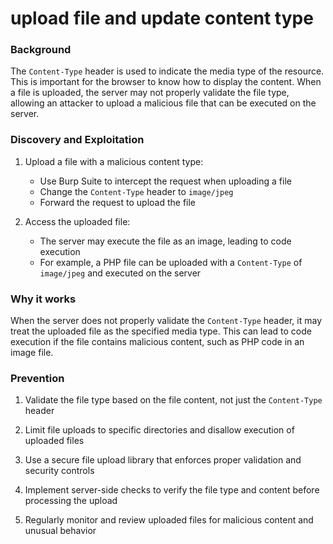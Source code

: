 # upload file and update content type

### Background

The `Content-Type` header is used to indicate the media type of the resource. This is important for the browser to know how to display the content. When a file is uploaded, the server may not properly validate the file type, allowing an attacker to upload a malicious file that can be executed on the server.

### Discovery and Exploitation

1. Upload a file with a malicious content type:

   - Use Burp Suite to intercept the request when uploading a file
   - Change the `Content-Type` header to `image/jpeg`
   - Forward the request to upload the file

2. Access the uploaded file:
   - The server may execute the file as an image, leading to code execution
   - For example, a PHP file can be uploaded with a `Content-Type` of `image/jpeg` and executed on the server

### Why it works

When the server does not properly validate the `Content-Type` header, it may treat the uploaded file as the specified media type. This can lead to code execution if the file contains malicious content, such as PHP code in an image file.

### Prevention

1. Validate the file type based on the file content, not just the `Content-Type` header

2. Limit file uploads to specific directories and disallow execution of uploaded files

3. Use a secure file upload library that enforces proper validation and security controls

4. Implement server-side checks to verify the file type and content before processing the upload

5. Regularly monitor and review uploaded files for malicious content and unusual behavior
